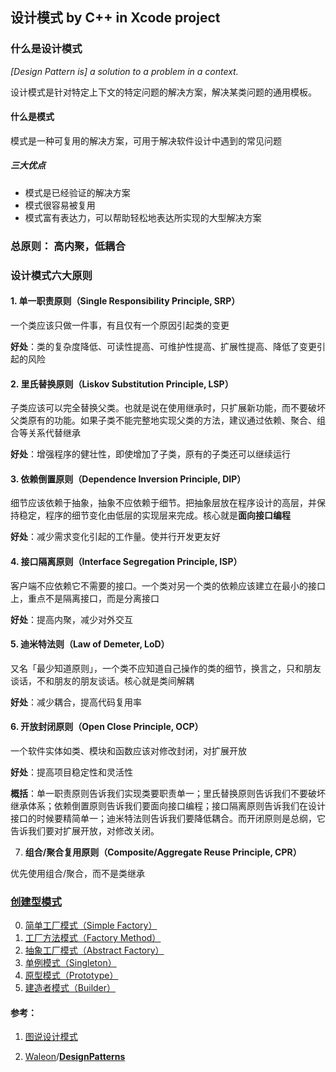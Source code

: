 ## 设计模式 by C++ in Xcode project

### 什么是设计模式

*[Design Pattern is] a solution to a problem in a context.*

设计模式是针对特定上下文的特定问题的解决方案，解决某类问题的通用模板。

#### 什么是模式

模式是一种可复用的解决方案，可用于解决软件设计中遇到的常见问题

##### 三大优点

- 模式是已经验证的解决方案
- 模式很容易被复用
- 模式富有表达力，可以帮助轻松地表达所实现的大型解决方案

### 总原则： **高内聚，低耦合**

### 设计模式六大原则

#### 1. **单一职责原则（Single Responsibility Principle, SRP）**

一个类应该只做一件事，有且仅有一个原因引起类的变更

**好处**：类的复杂度降低、可读性提高、可维护性提高、扩展性提高、降低了变更引起的风险

#### 2. **里氏替换原则（Liskov Substitution Principle, LSP）**

子类应该可以完全替换父类。也就是说在使用继承时，只扩展新功能，而不要破坏父类原有的功能。如果子类不能完整地实现父类的方法，建议通过依赖、聚合、组合等关系代替继承

**好处**：增强程序的健壮性，即使增加了子类，原有的子类还可以继续运行

#### 3. **依赖倒置原则（Dependence Inversion Principle, DIP）**

细节应该依赖于抽象，抽象不应依赖于细节。把抽象层放在程序设计的高层，并保持稳定，程序的细节变化由低层的实现层来完成。核心就是**面向接口编程**

**好处**：减少需求变化引起的工作量。使并行开发更友好

#### 4. **接口隔离原则（Interface Segregation Principle, ISP）**

客户端不应依赖它不需要的接口。一个类对另一个类的依赖应该建立在最小的接口上，重点不是隔离接口，而是分离接口

**好处**：提高内聚，减少对外交互

#### 5. **迪米特法则（Law of Demeter, LoD）**

又名「最少知道原则」，一个类不应知道自己操作的类的细节，换言之，只和朋友谈话，不和朋友的朋友谈话。核心就是类间解耦

**好处**：减少耦合，提高代码复用率

#### 6. **开放封闭原则（Open Close Principle, OCP）**

一个软件实体如类、模块和函数应该对修改封闭，对扩展开放

**好处**：提高项目稳定性和灵活性

**概括**：单一职责原则告诉我们实现类要职责单一；里氏替换原则告诉我们不要破坏继承体系；依赖倒置原则告诉我们要面向接口编程；接口隔离原则告诉我们在设计接口的时候要精简单一；迪米特法则告诉我们要降低耦合。而开闭原则是总纲，它告诉我们要对扩展开放，对修改关闭。

7. **组合/聚合复用原则（Composite/Aggregate Reuse Principle, CPR）**

优先使用组合/聚合，而不是类继承

### [创建型模式](https://github.com/ontheway12138/DesignPattern/tree/master/CreationalPatten)

0. [简单工厂模式（Simple Factory）](https://github.com/ontheway12138/DesignPattern/tree/master/CreationalPatten/SimpleFactory)
1. [工厂方法模式（Factory Method）](https://github.com/ontheway12138/DesignPattern/tree/master/CreationalPatten/FactoryMethod)
2. [抽象工厂模式（Abstract Factory）](https://github.com/ontheway12138/DesignPattern/tree/master/CreationalPatten/AbstractFactory)
3. [单例模式（Singleton）](https://github.com/ontheway12138/DesignPattern/tree/master/CreationalPatten/Singleton)
4. [原型模式（Prototype）](https://github.com/ontheway12138/DesignPattern/tree/master/CreationalPatten/Prototype)
5. [建造者模式（Builder）](https://github.com/ontheway12138/DesignPattern/tree/master/CreationalPatten/Builder)



#### 参考：

1. [图说设计模式](https://design-patterns.readthedocs.io/zh_CN/latest/index.html)

2. [Waleon](https://github.com/Waleon)/**[DesignPatterns](https://github.com/Waleon/DesignPatterns)**

